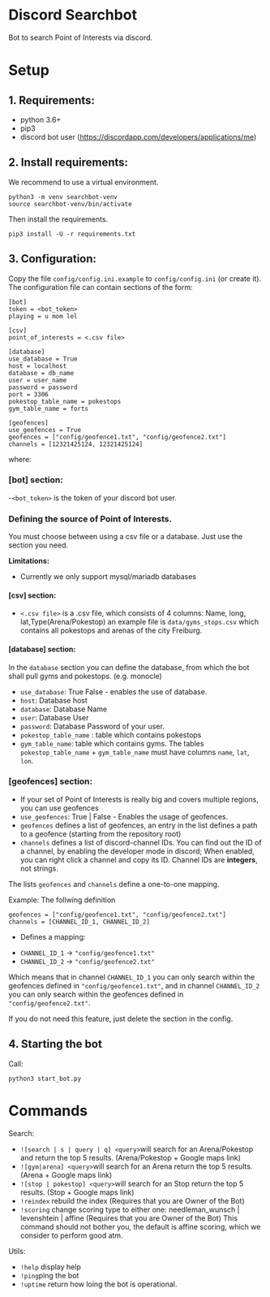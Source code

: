 # Discord Searchbot
Bot to search Point of Interests via discord.

# Setup
## 1. Requirements: 
- python 3.6+
- pip3
- discord bot user (https://discordapp.com/developers/applications/me)


## 2. Install requirements:
We recommend to use a virtual environment.
```
python3 -m venv searchbot-venv
source searchbot-venv/bin/activate
```

Then install the requirements.
```
pip3 install -U -r requirements.txt
```

## 3. Configuration:
Copy the file `config/config.ini.example` to `config/config.ini` (or create it). 
The configuration file can contain sections of the form: 

```
[bot]
token = <bot_token>
playing = u mom lel

[csv]  
point_of_interests = <.csv file>

[database]
use_database = True
host = localhost
database = db_name
user = user_name
password = password
port = 3306
pokestop_table_name = pokestops
gym_table_name = forts

[geofences]
use_geofences = True
geofences = ["config/geofence1.txt", "config/geofence2.txt"]
channels = [12321425124, 12321425124]
```
where:

### [bot] section: 
 -`<bot_token>` is the token of your discord bot user.

### Defining the source of Point of Interests. 
You must choose between using a csv file or a database.
Just use the section you need.

**Limitations:** 
- Currently we only support mysql/mariadb databases



####  [csv] section:
  * `<.csv file>` is a .csv file, which consists of 4 columns: Name, long, lat,Type(Arena/Pokestop)
  an example file is `data/gyms_stops.csv` which contains all pokestops and arenas of the city Freiburg.


#### [database] section: 
 In the `database` section you can define the database, from which the bot shall pull gyms and pokestops.  (e.g. monocle)
  * `use_database`: True False - enables the use of database.
  * `host`:  Database host
  * `database`: Database Name
  * `user`: Database User
  * `password`: Database Password of your user.
  * `pokestop_table_name` : table which contains pokestops
  * `gym_table_name`: table which contains gyms.
  The tables `pokestop_table_name` + `gym_table_name` must have columns `name`, `lat`, `lon`.

### [geofences] section:
 * If your set of Point of Interests is really big and covers multiple regions, you can use geofences 
 * `use_geofences`: True | False  - Enables the usage of geofences.
 * `geofences` defines a list of geofences, an entry in the list defines a path to a geofence (starting from the repository root)
 * `channels` defines a list of discord-channel IDs. You can find out the ID of a channel, by enabling the developer mode in discord; When enabled, you can right click a channel and copy its ID. Channel IDs are **integers**, not strings.
 
The lists  `geofences` and `channels` define a one-to-one mapping.

Example:
The follwing definition
```
geofences = ["config/geofence1.txt", "config/geofence2.txt"]
channels = [CHANNEL_ID_1, CHANNEL_ID_2]
```
- Defines a mapping: 
* `CHANNEL_ID_1` -> `"config/geofence1.txt"`
* `CHANNEL_ID_2` -> `"config/geofence2.txt"`

Which means that in channel `CHANNEL_ID_1` you can only search within the geofences defined in `"config/geofence1.txt"`,
and in channel `CHANNEL_ID_2` you can only search within the geofences defined in `"config/geofence2.txt"`.

If you do not need this feature, just delete the section in the config.

## 4. Starting the bot
Call:
```
python3 start_bot.py
```

# Commands
Search:
- `![search | s | query | q] <query>`will search for an Arena/Pokestop and return the top 5 results. (Arena/Pokestop + Google maps link)
- `![gym|arena] <query>`will search for an Arena return the top 5 results. (Arena + Google maps link)
- `![stop | pokestop] <query>`will search for an Stop return the top 5 results. (Stop + Google maps link)
- `!reindex` rebuild the index  (Requires that you are Owner of the Bot)
- `!scoring` change scoring type to either one:  needleman_wunsch | levenshtein | affine (Requires that you are Owner of the Bot) 
This command should not bother you, the default is affine scoring, which we consider to perform good atm.

Utils:
- `!help` display help
- `!ping`ping the bot
- `!uptime` return how loing the bot is operational.
